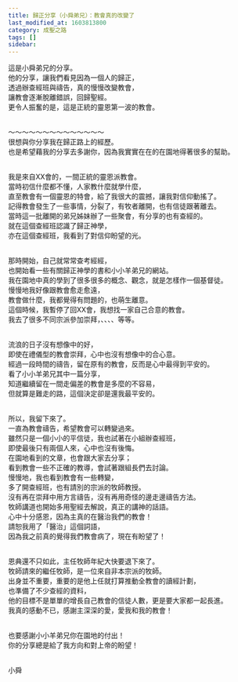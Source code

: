 ```yaml
---
title: 歸正分享（小舜弟兄）：教會真的改變了
last_modified_at: 1603813800
category: 成聖之路
tags: []
sidebar: 
---
```


<p>這是小舜弟兄的分享。<br/>
他的分享，讓我們看見因為一個人的歸正，<br/>
透過辦查經班與禱告，真的慢慢改變教會，<br/>
讓教會逐漸脫離錯誤，回歸聖經。<br/>
更令人振奮的是，這是正統的靈恩第一波的教會。</p>
<p><br/>
～～～～～～～～～～～～～～<br/>
很想與你分享我在歸正路上的經歷。<br/>
也是希望藉我的分享去多謝你，因為我實實在在的在園地得著很多的幫助。</p>
<p><br/>
我是來自XX會的，一間正統的靈恩派教會。<br/>
當時初信什麼都不懂，人家教什麼就學什麼，<br/>
直至教會有一個靈恩的特會，給了我很大的震撼，讓我對信仰動搖了。<br/>
記得教會發生了一些事情，分裂了，有牧者離開，也有信徒跟著離去。<br/>
當時這一批離開的弟兄姊妹辦了一些聚會，有分享的也有查經的。<br/>
就在這個查經班認識了歸正神學，<br/>
亦在這個查經班，我看到了對信仰盼望的光。</p>
<p><br/>
那時開始，自己就常常查考經經，<br/>
也開始看一些有關歸正神學的書和小小羊弟兄的網站。<br/>
我在園地中真的學到了很多很多的概念、觀念，就是怎樣作一個基督徒。<br/>
慢慢地我好像跟教會愈走愈遠，<br/>
教會做什麼，我都覺得有問題的，也萌生離意。<br/>
這個時候，我暫停了回XX會，我想找一家自己合意的教會。<br/>
我去了很多不同宗派參加崇拜，、、、、等等。</p>
<p><br/>
流浪的日子沒有想像中的好，<br/>
即使在禮儀型的教會崇拜，心中也沒有想像中的合心意。<br/>
經過一段時間的禱告，留在原有的教會，反而是心中最得到平安的。<br/>
看了小小羊弟兄其中一篇分享，<br/>
知道繼續留在一間走偏差的教會是多麼的不容易，<br/>
但就算是難走的路，這個決定卻是還我最平安的。</p>
<p><br/>
所以，我留下來了。<br/>
一直為教會禱告，希望教會可以轉變過來。<br/>
雖然只是一個小小的平信徒，我也試著在小組辦查經班，<br/>
即使最後只有兩個人來，心中也沒有後悔。<br/>
在園地看到的文章，也會跟大家去分享；<br/>
看到教會一些不正確的教導，會試著跟組長們去討論。<br/>
慢慢地，我也看到教會有一些轉變，<br/>
多了開查經班，也有請別的宗派的牧師教授。<br/>
沒有再在崇拜中用方言禱告，沒有再用奇怪的邊走邊禱告方法。<br/>
牧師講道也開始多用聖經去解說，真正的講神的話語。<br/>
心中十分感恩，因為主真的在醫治我們的教會！<br/>
請恕我用了「醫治」這個詞語，<br/>
因為我之前真的覺得我們教會病了，現在有盼望了！</p>
<p><br/>
恩典還不只如此，主任牧師年紀大快要退下來了。<br/>
牧師請來的繼任牧師，是一位來自非本宗派的牧師。<br/>
出身並不重要，重要的是他上任就打算推動全教會的讀經計劃，<br/>
也準備了不少查經的資料，<br/>
他的目標不是單單的增長自己教會的信徒人數，更是要大家都一起長進。<br/>
我真的感動不已，感謝主深深的愛，愛我和我的教會！</p>
<p><br/>
也要感謝小小羊弟兄你在園地的付出！<br/>
你的分享總是給了我方向和對上帝的盼望！</p>
<p><br/>
小舜</p>
